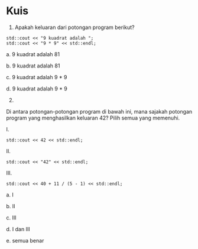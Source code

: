 # Kuis
1. Apakah keluaran dari potongan program berikut?

```
std::cout << "9 kuadrat adalah ";
std::cout << "9 * 9" << std::endl;
```

a. 9 kuadrat adalah 81

b. 9 kuadrat adalah 81

c. 9 kuadrat adalah 9 * 9

d. 9 kuadrat adalah 9 * 9

2.
Di antara potongan-potongan program di bawah ini, mana sajakah potongan program yang menghasilkan keluaran 42? Pilih semua yang memenuhi.

I.
```
std::cout << 42 << std::endl;
```
II.
```
std::cout << "42" << std::endl;
```
III.
```
std::cout << 40 + 11 / (5 - 1) << std::endl;
```

a. I

b. II

c. III

d. I dan III

e. semua benar